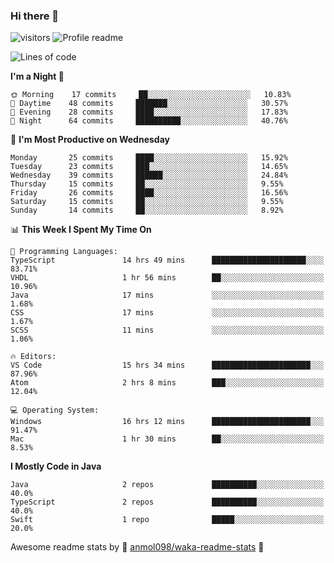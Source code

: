 ### Hi there 👋  
![visitors](https://visitor-badge.laobi.icu/badge?page_id=leverglowh) ![Profile readme](https://github.com/leverglowh/leverglowh/workflows/Profile%20readme/badge.svg?branch=master)

<!--START_SECTION:waka-->
![Lines of code](https://img.shields.io/badge/From%20Hello%20World%20I%27ve%20Written-21070%20lines%20of%20code-blue)

**I'm a Night 🦉** 

```text
🌞 Morning    17 commits     ██░░░░░░░░░░░░░░░░░░░░░░░   10.83% 
🌆 Daytime    48 commits     ███████░░░░░░░░░░░░░░░░░░   30.57% 
🌃 Evening    28 commits     ████░░░░░░░░░░░░░░░░░░░░░   17.83% 
🌙 Night      64 commits     ██████████░░░░░░░░░░░░░░░   40.76%

```
📅 **I'm Most Productive on Wednesday** 

```text
Monday       25 commits     ████░░░░░░░░░░░░░░░░░░░░░   15.92% 
Tuesday      23 commits     ███░░░░░░░░░░░░░░░░░░░░░░   14.65% 
Wednesday    39 commits     ██████░░░░░░░░░░░░░░░░░░░   24.84% 
Thursday     15 commits     ██░░░░░░░░░░░░░░░░░░░░░░░   9.55% 
Friday       26 commits     ████░░░░░░░░░░░░░░░░░░░░░   16.56% 
Saturday     15 commits     ██░░░░░░░░░░░░░░░░░░░░░░░   9.55% 
Sunday       14 commits     ██░░░░░░░░░░░░░░░░░░░░░░░   8.92%

```


📊 **This Week I Spent My Time On** 

```text
💬 Programming Languages: 
TypeScript               14 hrs 49 mins      █████████████████████░░░░   83.71% 
VHDL                     1 hr 56 mins        ██░░░░░░░░░░░░░░░░░░░░░░░   10.96% 
Java                     17 mins             ░░░░░░░░░░░░░░░░░░░░░░░░░   1.68% 
CSS                      17 mins             ░░░░░░░░░░░░░░░░░░░░░░░░░   1.67% 
SCSS                     11 mins             ░░░░░░░░░░░░░░░░░░░░░░░░░   1.06%

🔥 Editors: 
VS Code                  15 hrs 34 mins      ██████████████████████░░░   87.96% 
Atom                     2 hrs 8 mins        ███░░░░░░░░░░░░░░░░░░░░░░   12.04%

💻 Operating System: 
Windows                  16 hrs 12 mins      ██████████████████████░░░   91.47% 
Mac                      1 hr 30 mins        ██░░░░░░░░░░░░░░░░░░░░░░░   8.53%

```

**I Mostly Code in Java** 

```text
Java                     2 repos             ██████████░░░░░░░░░░░░░░░   40.0% 
TypeScript               2 repos             ██████████░░░░░░░░░░░░░░░   40.0% 
Swift                    1 repo              █████░░░░░░░░░░░░░░░░░░░░   20.0%

```



<!--END_SECTION:waka-->


Awesome readme stats by :star2: [anmol098/waka-readme-stats](https://github.com/anmol098/waka-readme-stats) :star2:
